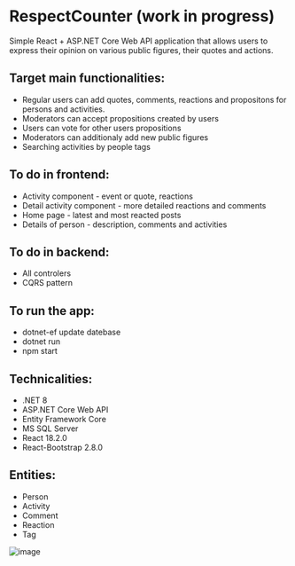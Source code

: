 # RespectCounter (work in progress)

Simple React + ASP.NET Core Web API application that allows users to express their opinion on various public figures, their quotes and actions.

## Target main functionalities:
- Regular users can add quotes, comments, reactions and propositons for persons and activities.
- Moderators can accept propositions created by users
- Users can vote for other users propositions
- Moderators can additionaly add new public figures
- Searching activities by people tags

## To do in frontend:
- Activity component - event or quote, reactions
- Detail activity component - more detailed reactions and comments
- Home page - latest and most reacted posts
- Details of person - description, comments and activities

## To do in backend:
- All controlers
- CQRS pattern

## To run the app:
- dotnet-ef update datebase
- dotnet run
- npm start

## Technicalities:
- .NET 8
- ASP.NET Core Web API
- Entity Framework Core
- MS SQL Server
- React 18.2.0
- React-Bootstrap 2.8.0

## Entities:
- Person
- Activity
- Comment
- Reaction
- Tag
  
![image](https://github.com/SzaroBury/PublicFigures/assets/37550354/c066d9c8-13db-40f7-855b-50c6465b85c6)
